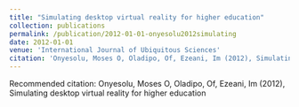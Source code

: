 ```yaml
---
title: "Simulating desktop virtual reality for higher education"
collection: publications
permalink: /publication/2012-01-01-onyesolu2012simulating
date: 2012-01-01
venue: 'International Journal of Ubiquitous Sciences'
citation: 'Onyesolu, Moses O, Oladipo, Of, Ezeani, Im (2012), Simulating desktop virtual reality for higher education'
---
```

Recommended citation: Onyesolu, Moses O, Oladipo, Of, Ezeani, Im (2012), Simulating desktop virtual reality for higher education